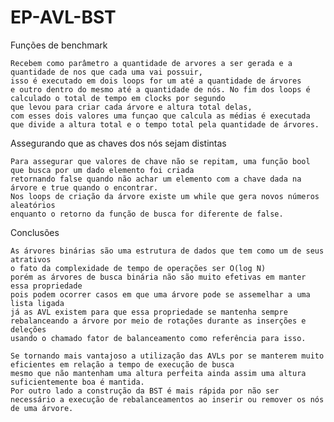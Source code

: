 # EP-AVL-BST

Funções de benchmark
    
    Recebem como parâmetro a quantidade de arvores a ser gerada e a quantidade de nos que cada uma vai possuir, 
    isso é executado em dois loops for um até a quantidade de árvores 
    e outro dentro do mesmo até a quantidade de nós. No fim dos loops é calculado o total de tempo em clocks por segundo 
    que levou para criar cada árvore e altura total delas, 
    com esses dois valores uma funçao que calcula as médias é executada 
    que divide a altura total e o tempo total pela quantidade de árvores.

Assegurando que as chaves dos nós sejam distintas    
    
    Para assegurar que valores de chave não se repitam, uma função bool que busca por um dado elemento foi criada
    retornando false quando não achar um elemento com a chave dada na árvore e true quando o encontrar. 
    Nos loops de criação da árvore existe um while que gera novos números aleatórios 
    enquanto o retorno da função de busca for diferente de false.
 						    
                            
Conclusões
    
    As árvores binárias são uma estrutura de dados que tem como um de seus atrativos 
    o fato da complexidade de tempo de operações ser O(log N) 
    porém as árvores de busca binária não são muito efetivas em manter essa propriedade 
    pois podem ocorrer casos em que uma árvore pode se assemelhar a uma lista ligada
    já as AVL existem para que essa propriedade se mantenha sempre
    rebalanceando a árvore por meio de rotações durante as inserções e deleções
    usando o chamado fator de balanceamento como referência para isso.
    
    Se tornando mais vantajoso a utilização das AVLs por se manterem muito eficientes em relação a tempo de execução de busca 
    mesmo que não mantenham uma altura perfeita ainda assim uma altura suficientemente boa é mantida.
    Por outro lado a construção da BST é mais rápida por não ser necessário a execução de rebalanceamentos ao inserir ou remover os nós de uma árvore.



